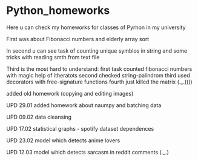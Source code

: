 # Python_homeworks

Here u can check my homeworks for classes of Pyrhon in my university

First was about Fibonacci numbers and elderly array sort

In second u can see task of counting unique symblos in string and some tricks with reading smth from text file

Third is the most hard to understand:
first task counted fibonacci numbers with magic help of itheratots
second checked string-palindrom
third used decorators with free-signature functions
fourth just killed the matrix (._.))))

added old homework (copying and editing images)

UPD 29.01 added homework about naumpy and batching data

UPD 09.02 data cleansing

UPD 17.02 statistical graphs - spotify dataset dependences

UPD 23.02 model which detects anime lovers

UPD 12.03 model which detects sarcasm in reddit comments (._.)
